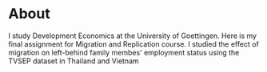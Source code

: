 # About
I study Development Economics at the University of Goettingen. Here is my final assignment for Migration and Replication course. I studied the effect of migration on left-behind family membes' employment status using the TVSEP dataset in Thailand and Vietnam
